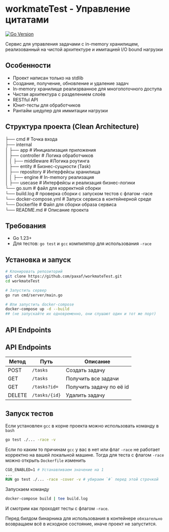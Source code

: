 # workmateTest - Управление цитатами

[![Go Version](https://img.shields.io/badge/go-1.23%2B-blue.svg)](https://golang.org/)

Cервис для управления задачами с in-memory хранилищем, реализованный на чистой архитектуре и имитацией I/O bound нагрузки

## Особенности
- Проект написан только на stdlib
- Создание, получение, обновление и удаление задач
- In-memory хранилище реализрванное для многопоточного доступа
- Чистая архитектура с разделением слоёв
- RESTful API
- Юнит-тесты для обработчиков
- Рантайм шедулер для иммитации нагрузки

## Структура проекта (Clean Architecture)
├── cmd # Точка входа  
├── internal  
│ ├── app # Инициализация приложения  
│ ├── controller # Логика обработчиков  
│ │  ├── middleware #Логика роутинга  
│ ├── entity # Бизнес-сущности (Task)  
│ ├── repository # Интерфейсы хранилища  
│ │ ├── engine # In-memory реализация  
│ ├── usecase  # Интерфейсы и реализация бизнес-логики  
└── go.sum  # файл для корректной сборки  
└── build.log # проверка сборки с запуском тестов с флагом -race  
└── docker-compose.yml # Запуск сервиса в контейнерной среде  
└── Dockerfile # Файл для сборки образа сервиса  
└── README.md # Описание проекта

## Требования
- Go 1.23+
- Для тестов: `go test` и `gcc` компилятор для использования `-race`

## Установка и запуск
```bash
# Клонировать репозиторий
git clone https://github.com/paxaf/workmateTest.git
cd workmateTest

# Запустить сервер
go run cmd/server/main.go

# Или запустить docker-compose
docker-compose up -d --build
## (не запускайте их одновременно, они слушают один и тот же порт)
```
## API Endpoints

## API Endpoints

| Метод   | Путь           | Описание                 |
|---------|----------------|--------------------------|
| POST    | `/tasks`      | Создать задачу         |
| GET     | `/tasks`      | Получить все задачи      |
| GET     | `/tasks?id=`      | Получить задачу по её id  |
| DELETE  | `/tasks/{id}`  | Удалить задачу           |

## Запуск тестов
Если установлен `gcc` в корне проекта можно использовать команду в `bash`
```bash
go test ./... -race -v
```
Если по каким то причинам `gcc` у вас в нет или флаг `-race` не работает корректно на вашей локальной машине. Тогда для теста с флагом `-race` можно открыть `Dockerfile` изменить 
```Dockerfile 
CGO_ENABLED=1 # Устанавливаем значение на 1
...
RUN go test ./... -race -cover -v # убираем `#` перед этой строчкой
```
Запускаем команду 
```bash
docker-compose build | tee build.log
```

И смотрим как проходят тесты с флагом `-race`.

Перед билдом бинарника для использования в контейнере ``обязательно`` возвращаем всё в исходное состояние, иначе проект не запустится.

